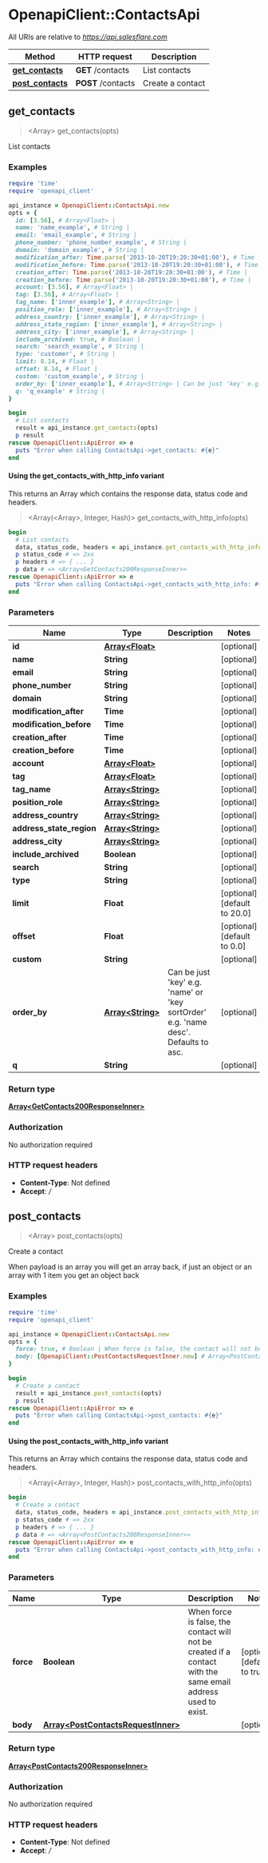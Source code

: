 # OpenapiClient::ContactsApi

All URIs are relative to *https://api.salesflare.com*

| Method | HTTP request | Description |
| ------ | ------------ | ----------- |
| [**get_contacts**](ContactsApi.md#get_contacts) | **GET** /contacts | List contacts |
| [**post_contacts**](ContactsApi.md#post_contacts) | **POST** /contacts | Create a contact |


## get_contacts

> <Array<GetContacts200ResponseInner>> get_contacts(opts)

List contacts

### Examples

```ruby
require 'time'
require 'openapi_client'

api_instance = OpenapiClient::ContactsApi.new
opts = {
  id: [3.56], # Array<Float> | 
  name: 'name_example', # String | 
  email: 'email_example', # String | 
  phone_number: 'phone_number_example', # String | 
  domain: 'domain_example', # String | 
  modification_after: Time.parse('2013-10-20T19:20:30+01:00'), # Time | 
  modification_before: Time.parse('2013-10-20T19:20:30+01:00'), # Time | 
  creation_after: Time.parse('2013-10-20T19:20:30+01:00'), # Time | 
  creation_before: Time.parse('2013-10-20T19:20:30+01:00'), # Time | 
  account: [3.56], # Array<Float> | 
  tag: [3.56], # Array<Float> | 
  tag_name: ['inner_example'], # Array<String> | 
  position_role: ['inner_example'], # Array<String> | 
  address_country: ['inner_example'], # Array<String> | 
  address_state_region: ['inner_example'], # Array<String> | 
  address_city: ['inner_example'], # Array<String> | 
  include_archived: true, # Boolean | 
  search: 'search_example', # String | 
  type: 'customer', # String | 
  limit: 8.14, # Float | 
  offset: 8.14, # Float | 
  custom: 'custom_example', # String | 
  order_by: ['inner_example'], # Array<String> | Can be just 'key' e.g. 'name' or 'key sortOrder' e.g. 'name desc'. Defaults to asc.
  q: 'q_example' # String | 
}

begin
  # List contacts
  result = api_instance.get_contacts(opts)
  p result
rescue OpenapiClient::ApiError => e
  puts "Error when calling ContactsApi->get_contacts: #{e}"
end
```

#### Using the get_contacts_with_http_info variant

This returns an Array which contains the response data, status code and headers.

> <Array(<Array<GetContacts200ResponseInner>>, Integer, Hash)> get_contacts_with_http_info(opts)

```ruby
begin
  # List contacts
  data, status_code, headers = api_instance.get_contacts_with_http_info(opts)
  p status_code # => 2xx
  p headers # => { ... }
  p data # => <Array<GetContacts200ResponseInner>>
rescue OpenapiClient::ApiError => e
  puts "Error when calling ContactsApi->get_contacts_with_http_info: #{e}"
end
```

### Parameters

| Name | Type | Description | Notes |
| ---- | ---- | ----------- | ----- |
| **id** | [**Array&lt;Float&gt;**](Float.md) |  | [optional] |
| **name** | **String** |  | [optional] |
| **email** | **String** |  | [optional] |
| **phone_number** | **String** |  | [optional] |
| **domain** | **String** |  | [optional] |
| **modification_after** | **Time** |  | [optional] |
| **modification_before** | **Time** |  | [optional] |
| **creation_after** | **Time** |  | [optional] |
| **creation_before** | **Time** |  | [optional] |
| **account** | [**Array&lt;Float&gt;**](Float.md) |  | [optional] |
| **tag** | [**Array&lt;Float&gt;**](Float.md) |  | [optional] |
| **tag_name** | [**Array&lt;String&gt;**](String.md) |  | [optional] |
| **position_role** | [**Array&lt;String&gt;**](String.md) |  | [optional] |
| **address_country** | [**Array&lt;String&gt;**](String.md) |  | [optional] |
| **address_state_region** | [**Array&lt;String&gt;**](String.md) |  | [optional] |
| **address_city** | [**Array&lt;String&gt;**](String.md) |  | [optional] |
| **include_archived** | **Boolean** |  | [optional] |
| **search** | **String** |  | [optional] |
| **type** | **String** |  | [optional] |
| **limit** | **Float** |  | [optional][default to 20.0] |
| **offset** | **Float** |  | [optional][default to 0.0] |
| **custom** | **String** |  | [optional] |
| **order_by** | [**Array&lt;String&gt;**](String.md) | Can be just &#39;key&#39; e.g. &#39;name&#39; or &#39;key sortOrder&#39; e.g. &#39;name desc&#39;. Defaults to asc. | [optional] |
| **q** | **String** |  | [optional] |

### Return type

[**Array&lt;GetContacts200ResponseInner&gt;**](GetContacts200ResponseInner.md)

### Authorization

No authorization required

### HTTP request headers

- **Content-Type**: Not defined
- **Accept**: */*


## post_contacts

> <Array<PostContacts200ResponseInner>> post_contacts(opts)

Create a contact

When payload is an array you will get an array back, if just an object or an array with 1 item you get an object back

### Examples

```ruby
require 'time'
require 'openapi_client'

api_instance = OpenapiClient::ContactsApi.new
opts = {
  force: true, # Boolean | When force is false, the contact will not be created if a contact with the same email address used to exist.
  body: [OpenapiClient::PostContactsRequestInner.new] # Array<PostContactsRequestInner> | 
}

begin
  # Create a contact
  result = api_instance.post_contacts(opts)
  p result
rescue OpenapiClient::ApiError => e
  puts "Error when calling ContactsApi->post_contacts: #{e}"
end
```

#### Using the post_contacts_with_http_info variant

This returns an Array which contains the response data, status code and headers.

> <Array(<Array<PostContacts200ResponseInner>>, Integer, Hash)> post_contacts_with_http_info(opts)

```ruby
begin
  # Create a contact
  data, status_code, headers = api_instance.post_contacts_with_http_info(opts)
  p status_code # => 2xx
  p headers # => { ... }
  p data # => <Array<PostContacts200ResponseInner>>
rescue OpenapiClient::ApiError => e
  puts "Error when calling ContactsApi->post_contacts_with_http_info: #{e}"
end
```

### Parameters

| Name | Type | Description | Notes |
| ---- | ---- | ----------- | ----- |
| **force** | **Boolean** | When force is false, the contact will not be created if a contact with the same email address used to exist. | [optional][default to true] |
| **body** | [**Array&lt;PostContactsRequestInner&gt;**](PostContactsRequestInner.md) |  | [optional] |

### Return type

[**Array&lt;PostContacts200ResponseInner&gt;**](PostContacts200ResponseInner.md)

### Authorization

No authorization required

### HTTP request headers

- **Content-Type**: Not defined
- **Accept**: */*

